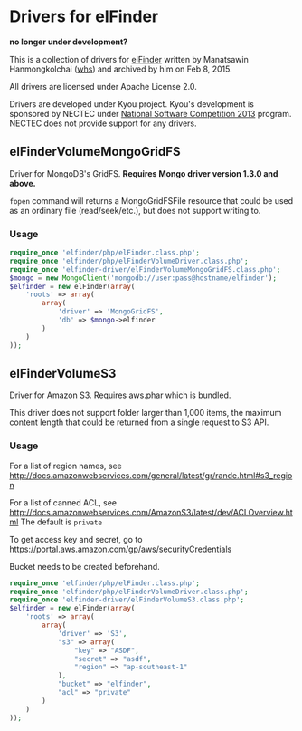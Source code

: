 # Drivers for elFinder

**no longer under development?**

This is a collection of drivers for [elFinder](https://github.com/Studio-42/elFinder) written by Manatsawin Hanmongkolchai ([whs](https://github.com/whs)) and archived by him on Feb 8, 2015.

All drivers are licensed under Apache License 2.0.

Drivers are developed under Kyou project. Kyou's development is sponsored
by NECTEC under [National Software Competition 2013](http://fic.nectec.or.th/nsc15/) program.
NECTEC does not provide support for any drivers.

## elFinderVolumeMongoGridFS

Driver for MongoDB's GridFS. **Requires Mongo driver version 1.3.0 and above.**

`fopen` command will returns a MongoGridFSFile resource that could be used as
an ordinary file (read/seek/etc.), but does not support writing to.

### Usage

~~~~~php
require_once 'elfinder/php/elFinder.class.php';
require_once 'elfinder/php/elFinderVolumeDriver.class.php';
require_once 'elfinder-driver/elFinderVolumeMongoGridFS.class.php';
$mongo = new MongoClient('mongodb://user:pass@hostname/elfinder');
$elfinder = new elFinder(array(
	'roots' => array(
		array(
			'driver' => 'MongoGridFS',
			'db' => $mongo->elfinder
		)
	)
));
~~~~~

## elFinderVolumeS3

Driver for Amazon S3. Requires aws.phar which is bundled.

This driver does not support folder larger than 1,000 items, the maximum content length that could be returned from a single request to S3 API.

### Usage

For a list of region names, see http://docs.amazonwebservices.com/general/latest/gr/rande.html#s3_region

For a list of canned ACL, see http://docs.amazonwebservices.com/AmazonS3/latest/dev/ACLOverview.html The default is `private`

To get access key and secret, go to https://portal.aws.amazon.com/gp/aws/securityCredentials

Bucket needs to be created beforehand.

~~~~~php
require_once 'elfinder/php/elFinder.class.php';
require_once 'elfinder/php/elFinderVolumeDriver.class.php';
require_once 'elfinder-driver/elFinderVolumeS3.class.php';
$elfinder = new elFinder(array(
	'roots' => array(
		array(
			'driver' => 'S3',
			"s3" => array(
				"key" => "ASDF",
				"secret" => "asdf",
				"region" => "ap-southeast-1"
			),
			"bucket" => "elfinder",
			"acl" => "private"
		)
	)
));
~~~~~
